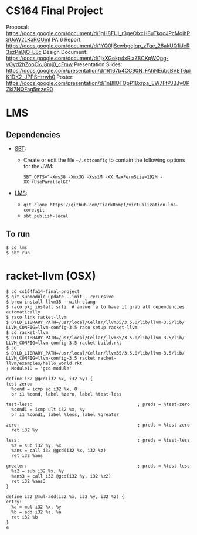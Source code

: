 CS164 Final Project
===================

Proposal: https://docs.google.com/document/d/1gH8FUI_r3geOlxcH8uTkqoJPcMoihPSUoW2LKaROUmI
PA 6 Report: https://docs.google.com/document/d/1YQ0ljScwbgqIqp_zTqe_28akUQ1iJcR3szPaDjQ-E8c
Design Document: https://docs.google.com/document/d/1jxXGokp4xRlaZ8CKpWOpg-vOyd2hZooCkJ8mj0_cFmw
Presentation Slides: https://docs.google.com/presentation/d/1R167b4CC90N_FAhNEubsBVET6piK1DK2_JPPSHtrwh0
Poster: https://docs.google.com/presentation/d/1nBllOTOpP18xrpa_EW7FfPJBJyOPZkI7NQFag5mze90

# LMS


## Dependencies

* [SBT](http://www.scala-sbt.org/):
  * Create or edit the file `~/.sbtconfig` to contain the following options for the JVM:

    `SBT_OPTS="-Xms3G -Xmx3G -Xss1M -XX:MaxPermSize=192M -XX:+UseParallelGC"`

* [LMS](https://github.com/TiarkRompf/virtualization-lms-core):
  * `git clone https://github.com/TiarkRompf/virtualization-lms-core.git`
  * `sbt publish-local`

## To run

    $ cd lms
    $ sbt run


# racket-llvm (OSX)

    $ cd cs164fa14-final-project
    $ git submodule update --init --recursive
    $ brew install llvm35 --with-clang
    $ raco pkg install srfi  # answer a to have it grab all dependencies automatically
    $ raco link racket-llvm
    $ DYLD_LIBRARY_PATH=/usr/local/Cellar/llvm35/3.5.0/lib/llvm-3.5/lib/ LLVM_CONFIG=llvm-config-3.5 raco setup racket-llvm
    $ cd racket-llvm
    $ DYLD_LIBRARY_PATH=/usr/local/Cellar/llvm35/3.5.0/lib/llvm-3.5/lib/ LLVM_CONFIG=llvm-config-3.5 racket build.rkt
    $ cd ..
    $ DYLD_LIBRARY_PATH=/usr/local/Cellar/llvm35/3.5.0/lib/llvm-3.5/lib/ LLVM_CONFIG=llvm-config-3.5 racket racket-llvm/examples/hello_world.rkt
    ; ModuleID = 'gcd-module'

    define i32 @gcd(i32 %x, i32 %y) {
    test-zero:
      %cond = icmp eq i32 %x, 0
      br i1 %cond, label %zero, label %test-less

    test-less:                                        ; preds = %test-zero
      %cond1 = icmp ult i32 %x, %y
      br i1 %cond1, label %less, label %greater

    zero:                                             ; preds = %test-zero
      ret i32 %y

    less:                                             ; preds = %test-less
      %z = sub i32 %y, %x
      %ans = call i32 @gcd(i32 %x, i32 %z)
      ret i32 %ans

    greater:                                          ; preds = %test-less
      %z2 = sub i32 %x, %y
      %ans3 = call i32 @gcd(i32 %y, i32 %z2)
      ret i32 %ans3
    }

    define i32 @mul-add(i32 %x, i32 %y, i32 %z) {
    entry:
      %a = mul i32 %x, %y
      %b = add i32 %z, %a
      ret i32 %b
    }
    4

